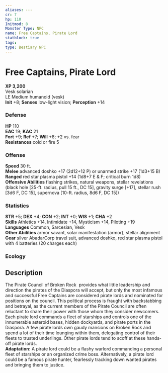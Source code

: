 ```yaml
---
aliases: ---
cr: 7
hp: 110
Initmod: 8
Monster Type: NPC
name: Free Captains, Pirate Lord
statblock: true
tags: 
type: Bestiary NPC
---
```


# Free Captains, Pirate Lord

**XP 3,200**  
Vesk solarian  
LE Medium humanoid (vesk)  
**Init** +8; **Senses** low-light vision; **Perception** +14  

### Defense

**HP** 110  
**EAC** 19; **KAC** 21  
**Fort** +9; **Ref** +7; **Will** +8; +2 vs. fear  
**Resistances** cold or fire 5  

### Offense

**Speed** 30 ft.  
**Melee** advanced doshko +17 (2d12+12 P) or unarmed strike +17 (1d3+15 B)  
**Ranged** red star plasma pistol +14 (1d8+7 E & F; critical burn 1d8)  
**Offensive Abilities** flashing strikes, natural weapons, stellar revelations (black hole [25-ft. radius, pull 15 ft., DC 15], gravity surge [+17], stellar rush [3d6 F, DC 15], supernova [10-ft. radius, 8d6 F, DC 15])

### Statistics

**STR** +5; **DEX** +4; **CON** +2; **INT** +0; **WIS** +1; **CHA** +2  
**Skills** Athletics +14, Intimidate +14, Mysticism +14, Piloting +19  
**Languages** Common, Sarcesian, Vesk  
**Other Abilities** armor savant, solar manifestation (armor), stellar alignment  
**Gear** silver AbadarCorp travel suit, advanced doshko, red star plasma pistol with 4 batteries (20 charges each)

### Ecology

## Description

The Pirate Council of Broken Rock  provides what little leadership and direction the pirates of the Diaspora will accept, but only the most infamous and successful Free Captains are considered pirate lords and nominated for positions on the council. This political process is fraught with backstabbing and betrayal, as the current members of the Pirate Council are often reluctant to share their power with those whom they consider newcomers.  
Each pirate lord commands a fleet of starships and controls one of the innumerable asteroid bases, hidden dockyards, and pirate ports in the Diaspora. A few pirate lords own gaudy mansions on Broken Rock and spend a lot of their time lounging within them, delegating control of their fleets to trusted underlings. Other pirate lords tend to scoff at these hands-off pirate lords.  
**Adaptation:** A pirate lord could be a flashy warlord commanding a personal fleet of starships or an organized crime boss. Alternatively, a pirate lord could be a famous pirate hunter, fearlessly tracking down wanted pirates and bringing them to justice.